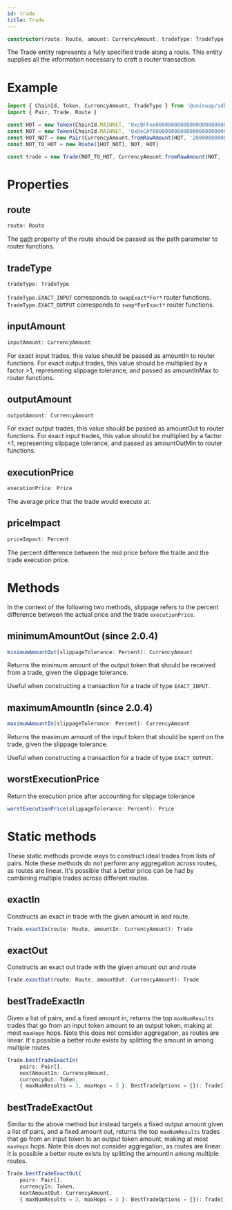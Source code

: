 ```yaml
---
id: trade
title: Trade
---
```


```typescript
constructor(route: Route, amount: CurrencyAmount, tradeType: TradeType)
```

The Trade entity represents a fully specified trade along a route. This entity supplies all the information necessary to craft a router transaction.

# Example

```typescript
import { ChainId, Token, CurrencyAmount, TradeType } from '@uniswap/sdk-core'
import { Pair, Trade, Route }

const HOT = new Token(ChainId.MAINNET, '0xc0FFee0000000000000000000000000000000000', 18, 'HOT', 'Caffeine')
const NOT = new Token(ChainId.MAINNET, '0xDeCAf00000000000000000000000000000000000', 18, 'NOT', 'Caffeine')
const HOT_NOT = new Pair(CurrencyAmount.fromRawAmount(HOT, '2000000000000000000'), CurrencyAmount.fromRawAmount(NOT, '1000000000000000000'))
const NOT_TO_HOT = new Route([HOT_NOT], NOT, HOT)

const trade = new Trade(NOT_TO_HOT, CurrencyAmount.fromRawAmount(NOT, '1000000000000000'), TradeType.EXACT_INPUT)
```

# Properties

## route

```typescript
route: Route
```

The [path](route#path) property of the route should be passed as the path parameter to router functions.

## tradeType

```typescript
tradeType: TradeType
```

`TradeType.EXACT_INPUT` corresponds to `swapExact*For*` router functions. `TradeType.EXACT_OUTPUT` corresponds to `swap*ForExact*` router functions.

## inputAmount

```typescript
inputAmount: CurrencyAmount
```

For exact input trades, this value should be passed as amountIn to router functions. For exact output trades, this value should be multiplied by a factor >1, representing slippage tolerance, and passed as amountInMax to router functions.

## outputAmount

```typescript
outputAmount: CurrencyAmount
```

For exact output trades, this value should be passed as amountOut to router functions. For exact input trades, this value should be multiplied by a factor \<1, representing slippage tolerance, and passed as amountOutMin to router functions.

## executionPrice

```typescript
executionPrice: Price
```

The average price that the trade would execute at.

## priceImpact

```typescript
priceImpact: Percent
```

The percent difference between the mid price before the trade and the trade execution price.

# Methods

In the context of the following two methods, slippage refers to the percent difference between the actual price and the trade `executionPrice`.

## minimumAmountOut (since 2.0.4)

```typescript
minimumAmountOut(slippageTolerance: Percent): CurrencyAmount
```

Returns the minimum amount of the output token that should be received from a trade, given the slippage tolerance.

Useful when constructing a transaction for a trade of type `EXACT_INPUT`.

## maximumAmountIn (since 2.0.4)

```typescript
maximumAmountIn(slippageTolerance: Percent): CurrencyAmount
```

Returns the maximum amount of the input token that should be spent on the trade, given the slippage tolerance.

Useful when constructing a transaction for a trade of type `EXACT_OUTPUT`.

## worstExecutionPrice

Return the execution price after accounting for slippage tolerance

```typescript
worstExecutionPrice(slippageTolerance: Percent): Price
```

# Static methods

These static methods provide ways to construct ideal trades from lists of pairs.
Note these methods do not perform any aggregation across routes, as routes are linear.
It's possible that a better price can be had by combining multiple trades across
different routes.

## exactIn

Constructs an exact in trade with the given amount in and route.

```typescript
Trade.exactIn(route: Route, amountIn: CurrencyAmount): Trade
```

## exactOut

Constructs an exact out trade with the given amount out and route

```typescript
Trade.exactOut(route: Route, amountOut: CurrencyAmount): Trade
```

## bestTradeExactIn

Given a list of pairs, and a fixed amount in, returns the top `maxNumResults` trades that go from an input token
amount to an output token, making at most `maxHops` hops.
Note this does not consider aggregation, as routes are linear. It's possible a better route exists by splitting
the amount in among multiple routes.

```typescript
Trade.bestTradeExactIn(
    pairs: Pair[],
    nextAmountIn: CurrencyAmount,
    currencyOut: Token,
    { maxNumResults = 3, maxHops = 3 }: BestTradeOptions = {}): Trade[]
```

## bestTradeExactOut

Similar to the above method but instead targets a fixed output amount given a list of pairs,
and a fixed amount out, returns the top `maxNumResults` trades that go from an input token to an output token amount,
making at most `maxHops` hops. Note this does not consider aggregation, as routes are linear.
It is possible a better route exists by splitting the amountIn among multiple routes.

```typescript
Trade.bestTradeExactOut(
    pairs: Pair[],
    currencyIn: Token,
    nextAmountOut: CurrencyAmount,
    { maxNumResults = 3, maxHops = 3 }: BestTradeOptions = {}): Trade[]
```
